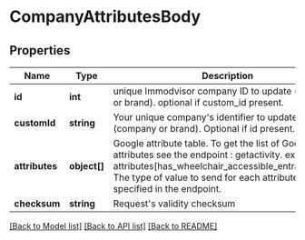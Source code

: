 # CompanyAttributesBody

## Properties
Name | Type | Description | Notes
------------ | ------------- | ------------- | -------------
**id** | **int** | unique Immodvisor company ID to update (company or brand). optional if custom_id present. | [optional] 
**customId** | **string** | Your unique company&#x27;s identifier to update (company or brand). Optional if id present. | [optional] 
**attributes** | **object[]** | Google attribute table. To get the list of Google attributes see the endpoint : getactivity. example : attributes[has_wheelchair_accessible_entrance]&#x3D;true The type of value to send for each attribute is specified in the endpoint. | 
**checksum** | **string** | Request&#x27;s validity checksum | 

[[Back to Model list]](../../README.md#documentation-for-models) [[Back to API list]](../../README.md#documentation-for-api-endpoints) [[Back to README]](../../README.md)

